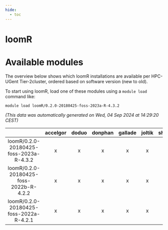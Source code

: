 ```yaml
---
hide:
  - toc
---
```


loomR
=====

# Available modules


The overview below shows which loomR installations are available per HPC-UGent Tier-2cluster, ordered based on software version (new to old).

To start using loomR, load one of these modules using a `module load` command like:

```shell
module load loomR/0.2.0-20180425-foss-2023a-R-4.3.2
```

*(This data was automatically generated on Wed, 04 Sep 2024 at 14:29:20 CEST)*  

| |accelgor|doduo|donphan|gallade|joltik|shinx|skitty|
| :---: | :---: | :---: | :---: | :---: | :---: | :---: | :---: |
|loomR/0.2.0-20180425-foss-2023a-R-4.3.2|x|x|x|x|x|-|x|
|loomR/0.2.0-20180425-foss-2022b-R-4.2.2|x|x|x|x|x|-|x|
|loomR/0.2.0-20180425-foss-2022a-R-4.2.1|x|x|x|x|x|-|x|
